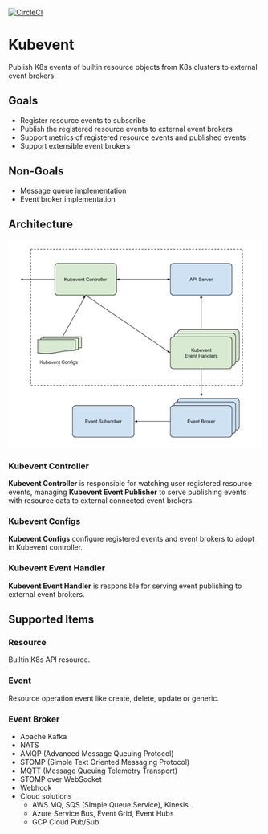 [![CircleCI](https://circleci.com/gh/innobead/kubevent.svg?style=svg)](https://circleci.com/gh/innobead/kubevent)

# Kubevent

Publish K8s events of builtin resource objects from K8s clusters to external event brokers.

## Goals

- Register resource events to subscribe
- Publish the registered resource events to external event brokers
- Support metrics of registered resource events and published events
- Support extensible event brokers

## Non-Goals
- Message queue implementation
- Event broker implementation


## Architecture

![Architecture](docs/arch.png)

### Kubevent Controller

**Kubevent Controller** is responsible for watching user registered resource events, managing **Kubevent Event Publisher** to serve publishing events with resource data to external connected event brokers.

### Kubevent Configs

**Kubevent Configs** configure registered events and event brokers to adopt in Kubevent controller.

### Kubevent Event Handler

**Kubevent Event Handler** is responsible for serving event publishing to external event brokers.


## Supported Items

### Resource
Builtin K8s API resource.

### Event

Resource operation event like create, delete, update or generic.

### Event Broker

- Apache Kafka
- NATS
- AMQP (Advanced Message Queuing Protocol)
- STOMP (Simple Text Oriented Messaging Protocol)
- MQTT (Message Queuing Telemetry Transport)
- STOMP over WebSocket 
- Webhook
- Cloud solutions
  - AWS MQ, SQS (SImple Queue Service), Kinesis
  - Azure Service Bus, Event Grid, Event Hubs
  - GCP Cloud Pub/Sub
